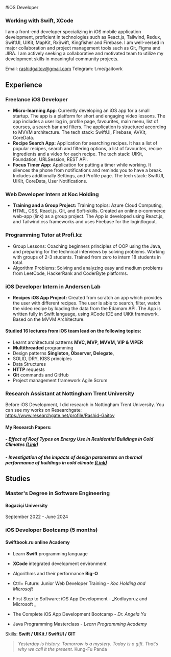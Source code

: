 #iOS Developer
### Working with Swift, XCode

I am a front-end developer specializing in iOS mobile application development, proficient in technologies such as React.js, Tailwind, Redux, SwiftUI, UIKit, MapKit, RxSwift, Kingfisher and Firebase. I am well-versed in major collaboration and project management tools such as Git, Figma and JIRA. I am actively seeking a collaborative and motivated team to utilize my development skills in meaningful community projects.

Email: rashidgaitov@gmail.com
Telegram: t.me/gaitovrk

## Experience

### Freelance iOS Developer
- **Micro-learning App**: Currently developing an iOS app for a small startup. The app is a platform for short and engaging video lessons. The app includes a user log in, profile page, favourites, main menu, list of courses, a search bar and filters. The application is structured according to MVVM architecture. The tech stack: SwiftUI, Firebase, AVKit, CoreData.
- **Recipe Search App:** Application for searching recipes. It has a list of popular recipes, search and filtering options, a list of favourites, recipe ingredients and a video for each recipe. The tech stack: UIKit, Foundation, URLSession, REST API.
- **Focus Timer App:** Application for putting a timer while working. It silences the phone from notifications and reminds you to have a break. Includes additionally Settings, and Profile page. The tech stack: SwiftUI, UIKit, CoreData, User Notifications.

### Web Developer Intern at Koc Holding
- **Training and a Group Project:** Training topics: Azure Cloud Computing, HTML, CSS, React.js, Git, and Soft-skills. Created an online e-commerce web-app (link) as a group project. The App is developed using React.js, and Tailwind.css frameworks and uses Firebase for the login/logout.

### Programming Tutor at Profi.kz
- Group Lessons: Coaching beginners principles of OOP using the Java, and preparing for the technical interviews by solving problems. Working with groups of 2-3 students. Trained from zero to intern 18 students in total.
- Algorithm Problems: Solving and analyzing easy and medium problems from LeetCode, HackerRank and CoderByte platforms.

### iOS Developer Intern in Andersen Lab
- **Recipes iOS App Project:** Created from scratch an app which provides the user with different recipes. The user is able to search, filter, watch the video recipe by loading the data from the Edamam API. The App is written fully in Swift language, using XCode IDE and UiKit framework. Based on the MVVM Architecture.

#### Studied 16 lectures from iOS team lead on the following topics:
- Learnt architectural patterns **MVC, MVP, MVVM, VIP & VIPER**
- **Multithreaded** programming
- Design patterns **Singleton, Observer, Delegate**, 
- SOLID, DRY, KISS principles
- Data Structures
- **HTTP** requests
- **Git** commands and GitHub
- Project management framework Agile Scrum


### Research Assistant at Nottingham Trent University
Before iOS Development, I did research in Nottingham Trent University. You can see my works on Researchgate:
https://www.researchgate.net/profile/Rashid-Gaitov

#### My Research Papers:
##### - *Effect of Roof Types on Energy Use in Residential Buildings in Cold Climates* [(Link)](https://www.researchgate.net/publication/358304129_Effect_of_Roof_Types_on_Energy_Use_in_Residential_Buildings_in_Cold_Climates)

##### - *Investigation of the impacts of design parameters on thermal performance of buildings in cold climate* [(Link)](https://www.researchgate.net/publication/350508978_Investigation_of_the_impacts_of_design_parameters_on_thermal_performance_of_buildings_in_cold_climate) 


## Studies
### Master's Degree in Software Engineering 
#### Boğaziçi University
September 2022 - June 2024


### iOS Developer Bootcamp (5 months)
#### Swiftbook.ru online Academy
- Learn **Swift** programming language
- **XCode** integrated development environment
- Algorithms and their performance **Big-O**


- Ctrl+ Future: Junior Web Developer Training - _Koc Holding and Microsoft_
- First Step to Software: iOS App Development - _Kodluyoruz and Microsoft _
- The Complete iOS App Development Bootcamp - _Dr. Angela Yu_
- Java Programming Masterclass - _Learn Programming Academy_

Skills: **Swift / UIKit / SwiftUI / GIT**

> *Yesterday is history. Tomorrow is a mystery. Today is a gift. That’s why we call it the present.*
> Kung-Fu Panda
